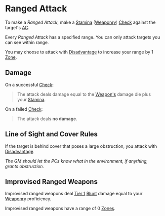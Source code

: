 # Ranged Attack

To make a *Ranged Attack*, make a [Stamina](../../Player%20Characters/Attributes/Stamina.md) ([Weaponry](../../Player%20Characters/Skills/Weaponry.md)) [Check](../Core%20Procedures/Check.md) against the target's [AC](../../Player%20Characters/Derived%20Statistics/Armor%20Class.md).

Every *Ranged Attack* has a specified range. You can only attack targets you can see within range.

You may choose to attack with [Disadvantage](../Die%20Rolling%20Mechanics/Disadvantage.md) to increase your range by 1 [Zone](../Core%20Procedures/Zone.md).

## Damage

On a successful [Check](../Core%20Procedures/Check.md):

>The attack deals damage equal to the [Weapon's](../../Items%20and%20Gear/Weapons/Weapons.md) damage die plus your [Stamina](../../Player%20Characters/Attributes/Stamina.md).

On a failed [Check](../Core%20Procedures/Check.md):

>The attack deals **no damage**.

## Line of Sight and Cover Rules

If the target is behind cover that poses a large obstruction, you attack with [Disadvantage](../Die%20Rolling%20Mechanics/Disadvantage.md).

*The GM should let the PCs know what in the environment, if anything, grants obstruction.*

## Improvised Ranged Weapons

Improvised ranged weapons deal [Tier 1](Damage/Damage%20Tiers/Tier%201.md) [Blunt](Damage/Damage%20Types/Blunt.md) damage equal to your [Weaponry](../../Player%20Characters/Skills/Weaponry.md) proficiency.

Improvised ranged weapons have a range of 0 [Zones](../Core%20Procedures/Zone.md).
